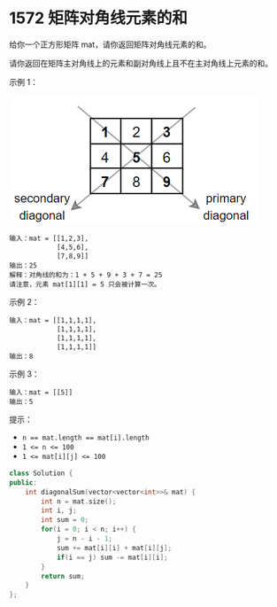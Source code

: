 # 1572 矩阵对角线元素的和

给你一个正方形矩阵 mat，请你返回矩阵对角线元素的和。

请你返回在矩阵主对角线上的元素和副对角线上且不在主对角线上元素的和。

 

示例  1：

![1572](../Src/image/1572.png)

    输入：mat = [[1,2,3],
                [4,5,6],
                [7,8,9]]
    输出：25
    解释：对角线的和为：1 + 5 + 9 + 3 + 7 = 25
    请注意，元素 mat[1][1] = 5 只会被计算一次。

示例  2：

    输入：mat = [[1,1,1,1],
                [1,1,1,1],
                [1,1,1,1],
                [1,1,1,1]]
    输出：8
示例 3：

    输入：mat = [[5]]
    输出：5
 

提示：

- `n == mat.length == mat[i].length`
- `1 <= n <= 100`
- `1 <= mat[i][j] <= 100`

```cpp
class Solution {
public:
    int diagonalSum(vector<vector<int>>& mat) {
        int n = mat.size();
        int i, j;
        int sum = 0;
        for(i = 0; i < n; i++) {
            j = n - i - 1;
            sum += mat[i][i] + mat[i][j];
            if(i == j) sum -= mat[i][i];
        }
        return sum;
    }
};
```
